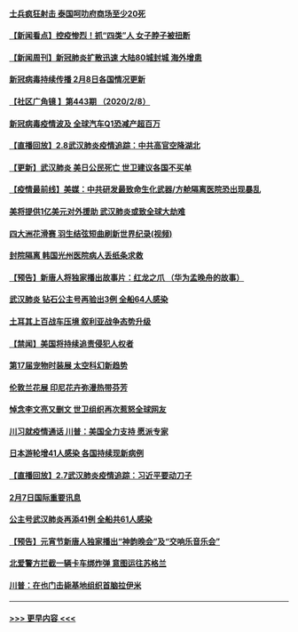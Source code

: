 #### [士兵疯狂射击 泰国呵叻府商场至少20死](../pages/prog202/a102772833.md?t=02091011) 
#### [【新闻看点】控疫惨烈！抓“四类”人 女子脖子被扭断](../pages/prog202/a102772896.md?t=02091011) 
#### [【新闻周刊】新冠肺炎扩散迅速 大陆80城封城 海外增患](../pages/prog202/a102772852.md?t=02091011) 
#### [新冠病毒持续传播 2月8日各国情况更新](../pages/prog202/a102772826.md?t=02091011) 
#### [【社区广角镜  】第443期  （2020/2/8）](../pages/prog202/a102772736.md?t=02091011) 
#### [新冠病毒疫情波及 全球汽车Q1恐减产超百万](../pages/prog202/a102772695.md?t=02091011) 
#### [【直播回放】2.8武汉肺炎疫情追踪：中共高官空降湖北](../pages/prog202/a102772618.md?t=02091011) 
#### [【更新】武汉肺炎 美日公民死亡 世卫建议各国不买单](../pages/prog202/a102770740.md?t=02091011) 
#### [【疫情最前线】美媒：中共研发最致命生化武器/方舱隔离医院恐出现暴乱](../pages/prog202/a102772439.md?t=02091011) 
#### [美将提供1亿美元对外援助 武汉肺炎或致全球大劫难](../pages/prog202/a102772361.md?t=02091011) 
#### [四大洲花滑赛 羽生结弦短曲刷新世界纪录(视频)](../pages/prog202/a102772341.md?t=02091011) 
#### [封院隔离 韩国光州医院病人丢纸条求救](../pages/prog202/a102772282.md?t=02091011) 
#### [【预告】新唐人将独家播出故事片：红龙之爪 （华为孟晚舟的故事）](../pages/prog202/a102767728.md?t=02091011) 
#### [武汉肺炎 钻石公主号再验出3例 全船64人感染](../pages/prog202/a102771726.md?t=02091011) 
#### [土耳其上百战车压境 叙利亚战争态势升级](../pages/prog202/a102772132.md?t=02091011) 
#### [【禁闻】美国将持续追责侵犯人权者](../pages/prog202/a102772042.md?t=02091011) 
#### [第17届宠物时装展 太空科幻新趋势](../pages/prog202/a102772033.md?t=02091011) 
#### [伦敦兰花展 印尼花卉弥漫热带芬芳](../pages/prog202/a102772026.md?t=02091011) 
#### [悼念李文亮又删文 世卫组织再次惹怒全球网友](../pages/prog202/a102771968.md?t=02091011) 
#### [川习就疫情通话 川普：美国全力支持 愿派专家](../pages/prog202/a102771930.md?t=02091011) 
#### [日本游轮增41人感染 各国持续现新病例](../pages/prog202/a102771912.md?t=02091011) 
#### [【直播回放】2.7武汉肺炎疫情追踪：习近平要动刀子](../pages/prog202/a102771649.md?t=02091011) 
#### [2月7日国际重要讯息](../pages/prog202/a102771747.md?t=02091011) 
#### [公主号武汉肺炎再添41例 全船共61人感染](../pages/prog202/a102771703.md?t=02091011) 
#### [【预告】元宵节新唐人独家播出“神韵晚会”及“交响乐音乐会”](../pages/prog202/a102767674.md?t=02091011) 
#### [北爱警方拦截一辆卡车绑炸弹 意图运往苏格兰](../pages/prog202/a102771609.md?t=02091011) 
#### [川普：在也门击毙基地组织首脑拉伊米](../pages/prog202/a102771528.md?t=02091011) 

----
#### [ >>> 更早内容 <<< ](../indexes/prog202-earlier.md)
